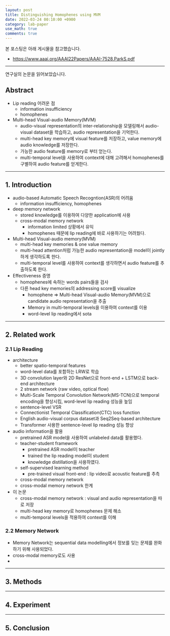 ```yaml
---
layout: post
title: Distinguishing Homophenes using MVM
date: 2022-03-24 00:10:00 +0900
category: lab-paper
use_math: true
comments: true
---
```



본 포스팅은 아래 게시물을 참고했습니다.

- <https://www.aaai.org/AAAI22Papers/AAAI-7528.ParkS.pdf>

---

연구실의 논문을 읽어보았습니다.

## Abstract

- Lip reading 어려운 점
  - information insufficiency
  - homophenes
- Multi-head Visual-audio Memory(MVM)
  - audio-visual representation의 inter-relationship을 모델링해서 audio-visual dataset을 학습하고, audio representation을 기억한다.
  - multi-head key memory에 visual feature를 저장하고, value memory에 audio knowledge를 저장한다.
  - 가능한 audio feature를 memory로 부터 얻는다.
  - multi-temporal level을 사용하여 context에 대해 고려해서 homophenes를 구별하여 audio feature를 얻게한다.

---

## 1. Introduction

- audio-based Automatic Speech Recogntion(ASR)의 어려움 
  - information insufficiency, homophenes
- deep memory network
  - stored knowledge를 이용하여 다양한 application에 사용
  - cross-modal memory network
    - information limited 상황에서 유익
    - homophenes 때문에 lip reading에 바로 사용하기는 어려웠다.
- Multi-head Visual-audio memory(MVM)
  - multi-head key memories & one value memory
  - multi-head attention처럼 가능한 audio representation을 model이 jointly하게 생각하도록 한다.
  - multi-temporal level를 사용하여 context를 생각하면서 audio feature를 추출하도록 한다.
- Effectiveness 증명
  - homophenes에 속하는 words pairs들을 검사
  - 다른 head key memories의 addressing score를 visualize
    - homophene $\Rightarrow$ Multi-head Visual-audio Memory(MVM)으로 candidate audio representation을 추출
    - Memory in multi-temporal levels을 이용하여 context를 이용
    - word-level lip reading에서 sota

---

## 2. Related work

### 2.1 Lip Reading

- architecture
  - better spatio-temporal features
  - word-level data를 포함하는 LRW로 학습
  - 3D convolution layer와 2D ResNet으로 front-end + LSTM으로 back-end architecture
  - 2 stream network (raw video, optical flow)
  - Multi-Scale Temporal Convolution Network(MS-TCN)으로 temporal encoding을 향상시킴, word-level lip reading 성능을 높임
  - sentence-level VSR
  - Connectionist Temporal Classification(CTC) loss function
  - English audio-visual corpus dataset과 Seq2Seq-based architecture
  - Transformer 사용한 sentence-level lip reading 성능 향상
- audio information을 활용
  - pretrained ASR model을 사용하여 unlabeled data를 활용했다.
  - teacher-student framework
    - pretrained ASR model이 teacher
    - trained the lip reading model이 student
    - knowledge distillation을 사용하였다.
  - self-supervised learning method
    - pre-trained visual front-end : lip video로 acoustic feature를 추측
  - cross-modal memory network
  - cross-modal memory network 한계
- 이 논문
  - cross-modal memory network : visual and audio representation을 따로 저장
  - multi-head key memory로 homophenes 문제 해소
  - multi-temporal levels을 적용하여 context를 이해

### 2.2 Memory Network

- Memory Network는 sequential data modelling에서 정보를 잊는 문제를 완화하기 위해 사용되었다.
- cross-modal memory로도 사용
- 

---

## 3. Methods

---

## 4. Experiment

---

## 5. Conclusion